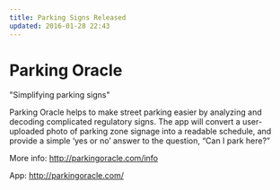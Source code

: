 ```yaml
---
title: Parking Signs Released 
updated: 2016-01-28 22:43
---
```


# Parking Oracle

"Simplifying parking signs"

Parking Oracle helps to make street parking easier by analyzing and decoding complicated regulatory signs. The app will convert a user-uploaded photo of parking zone signage into a readable schedule, and provide a simple ‘yes or no’ answer to the question, “Can I park here?”

More info:
http://parkingoracle.com/info

App: 
http://parkingoracle.com/